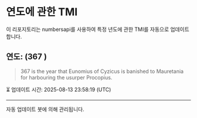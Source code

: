 
# 연도에 관한 TMI

이 리포지토리는 numbersapi를 사용하여 특정 년도에 관한 TMI를 자동으로 업데이트합니다.

## 연도: (367 )
> 367 is the year that Eunomius of Cyzicus is banished to Mauretania for harbouring the usurper Procopius.

⏳ 업데이트 시간: 2025-08-13 23:58:19 (UTC)

---
자동 업데이트 봇에 의해 관리됩니다.

